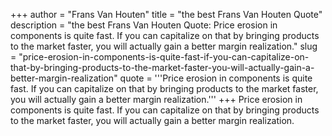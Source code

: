 +++
author = "Frans Van Houten"
title = "the best Frans Van Houten Quote"
description = "the best Frans Van Houten Quote: Price erosion in components is quite fast. If you can capitalize on that by bringing products to the market faster, you will actually gain a better margin realization."
slug = "price-erosion-in-components-is-quite-fast-if-you-can-capitalize-on-that-by-bringing-products-to-the-market-faster-you-will-actually-gain-a-better-margin-realization"
quote = '''Price erosion in components is quite fast. If you can capitalize on that by bringing products to the market faster, you will actually gain a better margin realization.'''
+++
Price erosion in components is quite fast. If you can capitalize on that by bringing products to the market faster, you will actually gain a better margin realization.

